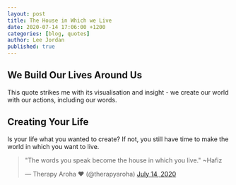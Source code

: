 ```yaml
---
layout: post
title: The House in Which we Live
date: 2020-07-14 17:06:00 +1200
categories: [blog, quotes]
author: Lee Jordan
published: true
---
```


<h2>We Build Our Lives Around Us</h2>

<p>This quote strikes me with its visualisation and insight - we create our world with our actions, including our words.</p> 

<h2>Creating Your Life</h2>

<p>Is your life what you wanted to create? If not, you still have time to make the world in which you want to live.</p>

<p><blockquote class="twitter-tweet" width="100%"><p lang="en" dir="ltr">&quot;The words you speak become the house in which you live.&quot; ~Hafiz</p>&mdash; Therapy Aroha ❤️ (@therapyaroha) <a href="https://twitter.com/therapyaroha/status/1282897478317031424?ref_src=twsrc%5Etfw">July 14, 2020</a></blockquote> <script async src="https://platform.twitter.com/widgets.js" charset="utf-8"></script> </p> 